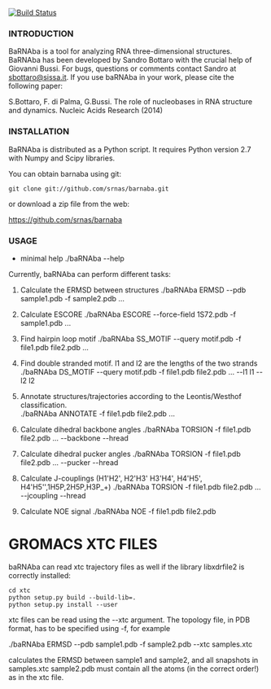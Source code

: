 [![Build Status](https://travis-ci.org/srnas/barnaba.svg)](https://travis-ci.org/srnas/barnaba)

### INTRODUCTION
BaRNAba is a tool for analyzing RNA three-dimensional structures.
BaRNAba has been developed by Sandro Bottaro with the crucial help of Giovanni Bussi.
For bugs, questions or comments contact Sandro at sbottaro@sissa.it. 
If you use baRNAba in your work,  please cite the following paper:

S.Bottaro, F. di Palma, G.Bussi. The role of nucleobases 
in RNA structure and dynamics. 
Nucleic Acids Research (2014)

### INSTALLATION
BaRNAba is distributed as a Python script. It requires
Python version 2.7 with Numpy and Scipy libraries.

You can obtain barnaba using git:

    git clone git://github.com/srnas/barnaba.git

or download a zip file from the web:

   https://github.com/srnas/barnaba


### USAGE

* minimal help
  ./baRNAba --help 

Currently, baRNAba can perform different tasks:
1. Calculate the ERMSD between structures
   ./baRNAba ERMSD --pdb sample1.pdb -f sample2.pdb ...

2. Calculate ESCORE
   ./baRNAba ESCORE --force-field 1S72.pdb -f sample1.pdb ...

3. Find hairpin loop motif
   ./baRNAba SS_MOTIF --query motif.pdb -f file1.pdb file2.pdb ... 

4. Find double stranded motif. l1 and l2 are the lengths of the two strands
   ./baRNAba DS_MOTIF --query motif.pdb -f file1.pdb file2.pdb ... --l1 l1 --l2 l2

5. Annotate structures/trajectories according to the Leontis/Westhof classification.  
   ./baRNAba ANNOTATE -f file1.pdb file2.pdb ...

6. Calculate dihedral backbone angles
   ./baRNAba TORSION -f file1.pdb file2.pdb ... --backbone --hread 

7. Calculate dihedral pucker angles
   ./baRNAba TORSION -f file1.pdb file2.pdb ... --pucker --hread 

8. Calculate J-couplings (H1'H2', H2'H3' H3'H4', H4'H5', H4'H5'',1H5P,2H5P,H3P_+)
   ./baRNAba TORSION -f file1.pdb file2.pdb ... --jcoupling --hread 

9. Calculate NOE signal
   ./baRNAba NOE -f file1.pdb file2.pdb  


# GROMACS XTC FILES
baRNAba can read xtc trajectory files as well if the library libxdrfile2 is correctly installed:

	cd xtc
	python setup.py build --build-lib=.
	python setup.py install --user

xtc files can be read using the --xtc argument. The topology file, in PDB format, has to be
specified using -f, for example

./baRNAba ERMSD --pdb sample1.pdb -f sample2.pdb --xtc samples.xtc

calculates the ERMSD between sample1 and sample2, and all snapshots in samples.xtc
sample2.pdb must contain all the atoms (in the correct order!) as in the xtc file.












